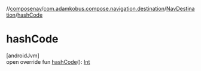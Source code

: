 //[composenav](../../../index.md)/[com.adamkobus.compose.navigation.destination](../index.md)/[NavDestination](index.md)/[hashCode](hash-code.md)

# hashCode

[androidJvm]\
open override fun [hashCode](hash-code.md)(): [Int](https://kotlinlang.org/api/latest/jvm/stdlib/kotlin/-int/index.html)
